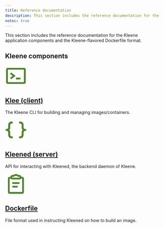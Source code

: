 ```yaml
---
title: Reference documentation
description: This section includes the reference documentation for the Kleene components and the Dockerfile formats.
notoc: true
---
```


This section includes the reference documentation for the Kleene application components
and the Kleene-flavored Dockerfile format.

## Kleene components

<div class="component-container">
    <!--start row-->
  <div class="row">
    <div class="col-xs-12 col-sm-12 col-md-12 col-lg-4 block">
        <div class="component">
            <div class="component-icon">
                 <a href="/reference/klee/cli/"><img src="/assets/images/klee-reference.svg" alt="klee" width="70" height="70"></a>
            </div>
                <h2 id="docker-for-linux"><a href="/reference/klee/cli/">Klee (client)</a></h2>
                <p>The Kleene CLI for building and managing images/containers.</p>
        </div>
     </div>
     <div class="col-xs-12 col-sm-12 col-md-12 col-lg-4 block">
        <div class="component">
             <div class="component-icon">
                 <a href="/reference/kleened/"><img src="/assets/images/kleened-api.svg" alt="kleened" width="70" height="70"></a>
             </div>
                 <h2 id="dockerfile"><a href="/reference/kleened/">Kleened (server)</a></h2>
                <p>API for interacting with Kleened, the backend daemon of Kleene.</p>
        </div>
      </div>
      <div class="col-xs-12 col-sm-12 col-md-12 col-lg-4 block">
        <div class="component">
             <div class="component-icon">
                 <a href="/reference/dockerfile/"><img src="/assets/images/instructions-file.svg" alt="Dockerfile" width="70" height="70"></a>
                 </div>
                 <h2 id="dockerfile"><a href="/reference/dockerfile/builder/">Dockerfile</a></h2>
                <p>File format used in instructing Kleened on how to build an image.</p>
        </div>
      </div>
  </div>
</div>
